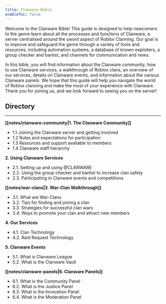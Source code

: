 ```yaml
---
title: Clanware Bible
enableToc: false
---
```


Welcome to the Clanware Bible! This guide is designed to help newcomers to the genre learn about all the processes and functions of Clanware, a server centralised around the sword aspect of Roblox Clanning. Our goal is to improve and safeguard the genre through a variety of tools and resources, including automation systems, a database of known exploiters, a group checker and banlist, and channels for communication and news.

In this bible, you will find information about the Clanware community, how to use Clanware services, a walkthrough of Roblox clans, an overview of our services, details on Clanware events, and information about the various Clanware panels. We hope that this guide will help you navigate the world of Roblox clanning and make the most of your experience with Clanware. Thank you for joining us, and we look forward to seeing you on the server!

## Directory
---

**[[notes/clanware-community|1. The Clanware Community]]**
- 1.1 Joining the Clanware server and getting involved
- 1.2 Rules and expectations for participation
- 1.3 Resources and support available to members
- 1.4 Clanware staff hierarchy

**2. Using Clanware Services**
- 2.1. Setting up and using @CLANWARE
- 2.2. Using the group checker and banlist to increase clan safety
- 2.3. Participating in Clanware events and competitions

**[[notes/war-clans|3. War-Clan Walkthrough]]**
- 3.1. What are War-Clans
- 3.2. Tips for finding and joining a clan
- 3.3. Strategies for successful clan wars
- 3.4. Ways to promote your clan and attract new members

**4. Our Services**
- 4.1. Clan Technology
- 4.2. Raid Request Technology

**5. Clanware Events**
- 5.1. What is Clanware League
- 5.2. What is the Clanware Vault

**[[notes/clanware-panels|6. Clanware Panels]]**
- 6.1. What is the Community Panel 
- 6.2. What is the Justice Panel
- 6.3. What is the Innovation Panel
- 6.4. What is the Moderation Panel